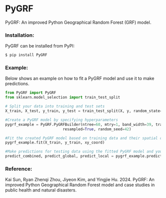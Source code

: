 # PyGRF



PyGRF: An improved Python Geographical Random Forest (GRF) model.

### Installation:

PyGRF can be installed from PyPI:

```bash
$ pip install PyGRF
```

### Example:

Below shows an example on how to fit a PyGRF model and use it to make predictions.

```python
from PyGRF import PyGRF
from sklearn.model_selection import train_test_split

# Split your data into training and test sets
X_train, X_test, y_train, y_test = train_test_split(X, y, random_state=42)

#Create a PyGRF model by specifying hyperparameters
pygrf_example = PyGRF.PyGRFBuilder(ntree=60, mtry=1, band_width=39, train_weighted=True, predict_weighted=True, bootstrap=False,
                          resampled=True, random_seed=42)

#Fit the created PyGRF model based on training data and their spatial coordinates						  
pygrf_example.fit(X_train, y_train, xy_coord)

#Make predictions for testing data using the fitted PyGRF model and you specified local model weight 
predict_combined, predict_global, predict_local = pygrf_example.predict(X_test, coords_test, local_weight=0.46)
```

### Reference:
Kai Sun,  Ryan Zhenqi Zhou, Jiyeon Kim, and Yingjie Hu. 2024. PyGRF: An improved Python Geographical Random Forest model and case studies in public health and natural disasters.

